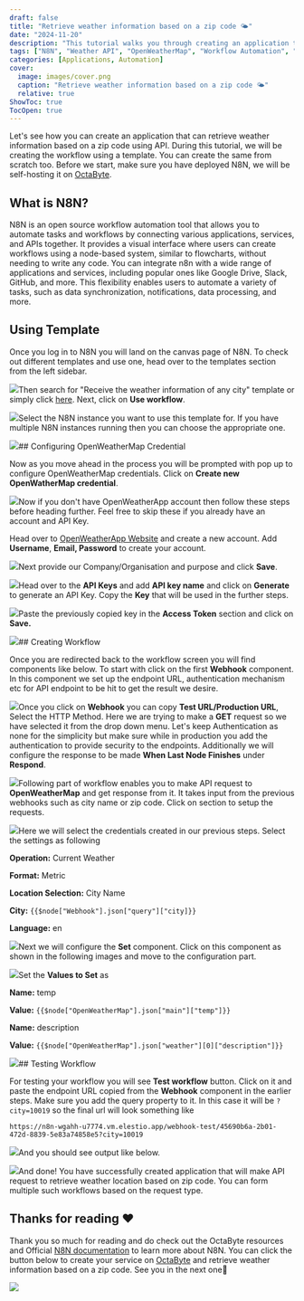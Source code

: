 ```yaml
---
draft: false
title: "Retrieve weather information based on a zip code 🌤️"
date: "2024-11-20"
description: "This tutorial walks you through creating an application to retrieve weather information based on a zip code using the N8N automation platform. It covers setting up N8N, configuring OpenWeatherMap credentials, building a workflow, and testing the application."
tags: ["N8N", "Weather API", "OpenWeatherMap", "Workflow Automation", "Self-Hosting", "API Integration", "Zip Code", "Automation Tutorial", "OctaByte"]
categories: [Applications, Automation]
cover:
  image: images/cover.png
  caption: "Retrieve weather information based on a zip code 🌤️"
  relative: true
ShowToc: true
TocOpen: true
---
```



Let's see how you can create an application that can retrieve weather information based on a zip code using API. During this tutorial, we will be creating the workflow using a template. You can create the same from scratch too. Before we start, make sure you have deployed N8N, we will be self\-hosting it on [OctaByte](https://octabyte.io/applications/automation/n8n).

## What is N8N?

N8N is an open source workflow automation tool that allows you to automate tasks and workflows by connecting various applications, services, and APIs together. It provides a visual interface where users can create workflows using a node\-based system, similar to flowcharts, without needing to write any code. You can integrate n8n with a wide range of applications and services, including popular ones like Google Drive, Slack, GitHub, and more. This flexibility enables users to automate a variety of tasks, such as data synchronization, notifications, data processing, and more.

## Using Template

Once you log in to N8N you will land on the canvas page of N8N. To check out different templates and use one, head over to the templates section from the left sidebar. 

![](https://blog.elest.io/content/images/2024/04/Screenshot-2024-04-29-at-9.11.52-PM.jpg)Then search for "Receive the weather information of any city" template or simply click [here](https://n8n.io/workflows/807-receive-the-weather-information-of-any-city/?ref=blog.octabyte.io). Next, click on **Use workflow**.

![](https://blog.elest.io/content/images/2024/04/Screenshot-2024-04-29-at-9.12.43-PM.jpg)Select the N8N instance you want to use this template for. If you have multiple N8N instances running then you can choose the appropriate one.

![](https://blog.elest.io/content/images/2024/04/Screenshot-2024-04-29-at-9.13.48-PM.jpg)## Configuring OpenWeatherMap Credential

Now as you move ahead in the process you will be prompted with pop up to configure OpenWeatherMap credentials. Click on **Create new OpenWatherMap credential**. 

![](https://blog.elest.io/content/images/2024/04/Screenshot-2024-04-29-at-9.14.19-PM.jpg)Now if you don't have OpenWeatherApp account then follow these steps before heading further. Feel free to skip these if you already have an account and API Key. 

Head over to [OpenWeatherApp Website](https://openweathermap.org/?ref=blog.octabyte.io) and create a new account. Add **Username**, **Email, Password** to create your account.

![](https://blog.elest.io/content/images/2024/04/Screenshot-2024-04-29-at-9.15.28-PM.jpg)Next provide our Company/Organisation and purpose and click **Save**.

![](https://blog.elest.io/content/images/2024/04/Screenshot-2024-04-29-at-9.17.23-PM.jpg)Head over to the **API Keys** and add **API key name** and click on **Generate** to generate an API Key. Copy the **Key** that will be used in the further steps.

![](https://blog.elest.io/content/images/2024/04/Screenshot-2024-04-29-at-9.17.53-PM.jpg)Paste the previously copied key in the **Access Token** section and click on **Save.**

![](https://blog.elest.io/content/images/2024/04/Screenshot-2024-04-29-at-9.19.26-PM.jpg)## Creating Workflow

Once you are redirected back to the workflow screen you will find components like below. To start with click on the first **Webhook** component. In this component we set up the endpoint URL, authentication mechanism etc for API endpoint to be hit to get the result we desire.

![](https://blog.elest.io/content/images/2024/04/Screenshot-2024-04-29-at-9.25.59-PM.jpg)Once you click on **Webhook** you can copy **Test URL/Production URL**, Select the HTTP Method. Here we are trying to make a **GET** request so we have selected it from the drop down menu. Let's keep Authentication as none for the simplicity but make sure while in production you add the authentication to provide security to the endpoints. Additionally we will configure the response to be made **When Last Node Finishes** under **Respond**.

![](https://blog.elest.io/content/images/2024/04/Screenshot-2024-04-29-at-11.20.58-PM.jpg)Following part of workflow enables you to make API request to **OpenWeatherMap** and get response from it. It takes input from the previous webhooks such as city name or zip code. Click on section to setup the requests.

![](https://blog.elest.io/content/images/2024/04/Screenshot-2024-04-29-at-9.35.29-PM.jpg)Here we will select the credentials created in our previous steps. Select the settings as following

**Operation:** Current Weather

**Format:** Metric

**Location Selection:** City Name

**City:** `{{$node["Webhook"].json["query"]["city]}}`

**Language:** en

![](https://blog.elest.io/content/images/2024/04/Screenshot-2024-04-29-at-11.21.30-PM.jpg)Next we will configure the **Set** component. Click on this component as shown in the following images and move to the configuration part.

![](https://blog.elest.io/content/images/2024/04/Screenshot-2024-04-29-at-9.35.48-PM.jpg)Set the **Values to Set** as 

**Name:** temp

**Value:** `{{$node["OpenWeatherMap"].json["main"]["temp"]}}`

**Name:** description

**Value:** `{{$node["OpenWeatherMap"].json["weather"][0]["description"]}}`

![](https://blog.elest.io/content/images/2024/04/Screenshot-2024-04-29-at-11.23.19-PM.jpg)## Testing Workflow

For testing your workflow you will see **Test workflow** button. Click on it and paste the endpoint URL copied from the **Webhook** component in the earlier steps. Make sure you add the query property to it. In this case it will be `?city=10019` so the final url will look something like


```
https://n8n-wgahh-u7774.vm.elestio.app/webhook-test/45690b6a-2b01-472d-8839-5e83a74858e5?city=10019
```
![](https://blog.elest.io/content/images/2024/04/Screenshot-2024-04-30-at-2.15.37-PM.jpg)And you should see output like below.

![](https://blog.elest.io/content/images/2024/04/Screenshot-2024-04-30-at-2.21.41-PM.jpg)And done! You have successfully created application that will make API request to retrieve weather location based on zip code. You can form multiple such workflows based on the request type.

## **Thanks for reading ❤️**

Thank you so much for reading and do check out the OctaByte resources and Official [N8N documentation](https://docs.n8n.io/?ref=blog.octabyte.io) to learn more about N8N. You can click the button below to create your service on [OctaByte](https://octabyte.io/applications/automation/n8n) and retrieve weather information based on a zip code. See you in the next one👋

[![](/images/octabyte-deploy.png)](https://octabyte.io/applications/automation/n8n)

